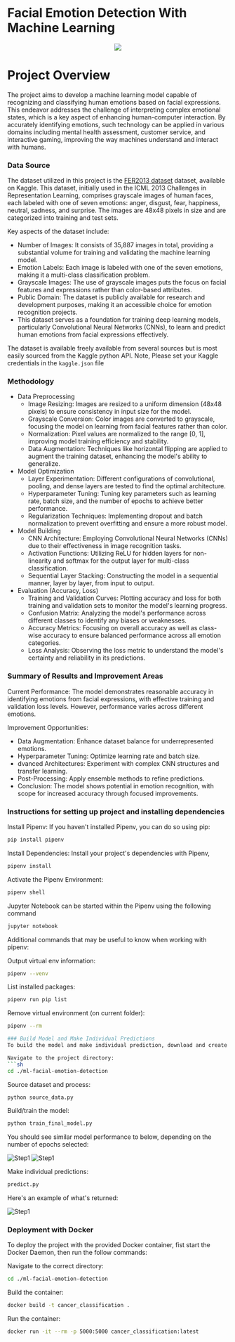 # **Facial Emotion Detection With Machine Learning**
<p align="center">
  <img src = "references/images/dataset.png">
</p>

# **Project Overview**
The project aims to develop a machine learning model capable of recognizing and classifying human emotions based on facial expressions. This endeavor addresses the challenge of interpreting complex emotional states, which is a key aspect of enhancing human-computer interaction. By accurately identifying emotions, such technology can be applied in various domains including mental health assessment, customer service, and interactive gaming, improving the way machines understand and interact with humans.



### Data Source
The dataset utilized in this project is the [FER2013 dataset](https://www.kaggle.com/datasets/msambare/fer2013) dataset, available on Kaggle. This dataset, initially used in the ICML 2013 Challenges in Representation Learning, comprises grayscale images of human faces, each labeled with one of seven emotions: anger, disgust, fear, happiness, neutral, sadness, and surprise. The images are 48x48 pixels in size and are categorized into training and test sets.

Key aspects of the dataset include:

* Number of Images: It consists of 35,887 images in total, providing a substantial volume for training and validating the machine learning model.
* Emotion Labels: Each image is labeled with one of the seven emotions, making it a multi-class classification problem.
* Grayscale Images: The use of grayscale images puts the focus on facial features and expressions rather than color-based attributes.
* Public Domain: The dataset is publicly available for research and development purposes, making it an accessible choice for emotion recognition projects.
* This dataset serves as a foundation for training deep learning models, particularly Convolutional Neural Networks (CNNs), to learn and predict human emotions from facial expressions effectively.

The dataset is available freely available from several sources but is most easily sourced from the Kaggle python API. Note, Please set your Kaggle credentials in the `kaggle.json` file

### Methodology

* Data Preprocessing
  * Image Resizing: Images are resized to a uniform dimension (48x48 pixels) to ensure consistency in input size for the model.
  * Grayscale Conversion: Color images are converted to grayscale, focusing the model on learning from facial features rather than color.
  * Normalization: Pixel values are normalized to the range [0, 1], improving model training efficiency and stability.
  * Data Augmentation: Techniques like horizontal flipping are applied to augment the training dataset, enhancing the model's ability to generalize.
* Model Optimization
  * Layer Experimentation: Different configurations of convolutional, pooling, and dense layers are tested to find the optimal architecture.
  * Hyperparameter Tuning: Tuning key parameters such as learning rate, batch size, and the number of epochs to achieve better performance.
  * Regularization Techniques: Implementing dropout and batch normalization to prevent overfitting and ensure a more robust model.
* Model Building
  * CNN Architecture: Employing Convolutional Neural Networks (CNNs) due to their effectiveness in image recognition tasks.
  * Activation Functions: Utilizing ReLU for hidden layers for non-linearity and softmax for the output layer for multi-class classification.
  * Sequential Layer Stacking: Constructing the model in a sequential manner, layer by layer, from input to output.
* Evaluation (Accuracy, Loss)
  * Training and Validation Curves: Plotting accuracy and loss for both training and validation sets to monitor the model's learning progress.
  * Confusion Matrix: Analyzing the model's performance across different classes to identify any biases or weaknesses.
  * Accuracy Metrics: Focusing on overall accuracy as well as class-wise accuracy to ensure balanced performance across all emotion categories.
  * Loss Analysis: Observing the loss metric to understand the model's certainty and reliability in its predictions.
  

### Summary of Results and Improvement Areas
Current Performance: The model demonstrates reasonable accuracy in identifying emotions from facial expressions, with effective training and validation loss levels. However, performance varies across different emotions.

Improvement Opportunities:
* Data Augmentation: Enhance dataset balance for underrepresented emotions.
* Hyperparameter Tuning: Optimize learning rate and batch size.
* dvanced Architectures: Experiment with complex CNN structures and transfer learning.
* Post-Processing: Apply ensemble methods to refine predictions.
* Conclusion: The model shows potential in emotion recognition, with scope for increased accuracy through focused improvements.

### Instructions for setting up project and installing dependencies

Install Pipenv: If you haven't installed Pipenv, you can do so using pip:
```sh
pip install pipenv
```

Install Dependencies: Install your project's dependencies with Pipenv,
```sh
pipenv install
```

Activate the Pipenv Environment:
```sh
pipenv shell
```

Jupyter Notebook can be started within the Pipenv using the following command
```sh
jupyter notebook
```

Additional commands that may be useful to know when working with pipenv:


Output virtual env information:
```sh
pipenv --venv
```

List installed packages:
```sh
pipenv run pip list
```

Remove virtual environment (on current folder):
```sh
pipenv --rm

### Build Model and Make Individual Predictions
To build the model and make individual prediction, download and create the required dataset. Next build and train the model using the specified configurations. Finally, you can make predictions using `predict.py`

Navigate to the project directory:
```sh
cd ./ml-facial-emotion-detection
```

Source dataset and process:
```sh
python source_data.py
```

Build/train the model:
```sh
python train_final_model.py
```

You should see similar model performance to below, depending on the number of epochs selected:

![Step1](references/images/accuracy_loss.png)
![Step1](references/images/confusion_matrix.png)

Make individual predictions:
```sh
predict.py
```

Here's an example of what's returned:

![Step1](references/images/prediction.png)

### Deployment with Docker

To deploy the project with the provided Docker container, fist start the Docker Daemon, then run the follow commands:

Navigate to the correct directory:
```sh
cd ./ml-facial-emotion-detection
```

Build the container:
```sh
docker build -t cancer_classification .
```

Run the container:
```sh
docker run -it --rm -p 5000:5000 cancer_classification:latest
```
